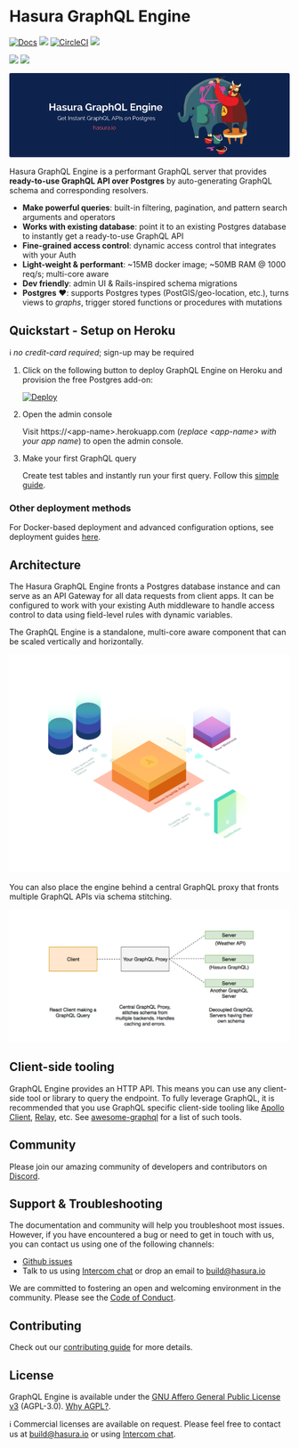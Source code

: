# Hasura GraphQL Engine

[![Docs](https://img.shields.io/badge/docs-v1.0-brightgreen.svg?style=flat)](https://docs.hasura.io)
<a href="https://github.com/hasura/graphql-engine/releases"><img src="https://img.shields.io/github/release/hasura/graphql-engine/all.svg?style=flat"/></a>
[![CircleCI](https://circleci.com/gh/hasura/graphql-engine.svg?style=shield)](https://circleci.com/gh/hasura/graphql-engine)
<a href="https://hub.docker.com/r/hasura/graphql-engine/"><img src="https://img.shields.io/docker/pulls/hasura/graphql-engine.svg?style=flat"/></a>


<a href="https://discord.gg/vBPpJkS"><img src="https://img.shields.io/discord/407792526867693568.svg?logo=discord&style=flat"></a>
<a href="https://twitter.com/intent/follow?screen_name=HasuraHQ"><img src="https://img.shields.io/twitter/follow/HasuraHQ.svg?style=flat&logo=twitter"></a>

![Hasura GraphQL Engine Banner](assets/banner.png)

Hasura GraphQL Engine is a performant GraphQL server that provides **ready-to-use GraphQL API over Postgres** by auto-generating GraphQL schema and corresponding resolvers. 

* **Make powerful queries**: built-in filtering, pagination, and pattern search arguments and operators
* **Works with existing database**: point it to an existing Postgres database to instantly get a ready-to-use GraphQL API
* **Fine-grained access control**: dynamic access control that integrates with your Auth
* **Light-weight & performant**: ~15MB docker image; ~50MB RAM @ 1000 req/s; multi-core aware
* **Dev friendly**: admin UI & Rails-inspired schema migrations
* **Postgres** ❤️: supports Postgres types (PostGIS/geo-location, etc.), turns views to *graphs*, trigger stored functions or procedures with mutations

## Quickstart - Setup on Heroku

:information_source: *no credit-card required*; sign-up may be required

1. Click on the following button to deploy GraphQL Engine on Heroku and provision the free Postgres add-on:

    [![Deploy](https://www.herokucdn.com/deploy/button.svg)](https://heroku.com/deploy?template=https://github.com/hasura/graphql-engine-heroku)

2. Open the admin console

   Visit https://\<app-name\>.herokuapp.com (*replace \<app-name\> with your app name*) to open the admin console.

3. Make your first GraphQL query

   Create test tables and instantly run your first query. Follow this [simple guide](https://docs.hasura.io/1.0/graphql/manual/getting-started/first-graphql-query.html).

### Other deployment methods

For Docker-based deployment and advanced configuration options, see deployment guides [here](https://docs.hasura.io/1.0/graphql/manual/getting-started/index.html).

## Architecture

The Hasura GraphQL Engine fronts a Postgres database instance and can serve as an API Gateway for all data requests from client apps. It can be configured to work with your existing Auth middleware to handle access control to data using field-level rules with dynamic variables.

The GraphQL Engine is a standalone, multi-core aware component that can be scaled vertically and horizontally.

![Hasura GraphQL Engine architecture](assets/arch.png)

You can also place the engine behind a central GraphQL proxy that fronts multiple GraphQL APIs via schema stitching.

![GraphQL Engine schema-stitched architecture](assets/arch-stitching.png)

## Client-side tooling

GraphQL Engine provides an HTTP API. This means you can use any client-side tool or library to query the endpoint. To fully leverage GraphQL, it is recommended that you use GraphQL specific client-side tooling like [Apollo Client](https://github.com/apollographql/apollo-client), [Relay](https://github.com/facebook/relay), etc. See [awesome-graphql](https://github.com/chentsulin/awesome-graphql) for a list of such tools.

## Community

Please join our amazing community of developers and contributors on [Discord](https://discord.gg/vBPpJkS).

## Support & Troubleshooting

The documentation and community will help you troubleshoot most issues. However, if you have encountered a bug or need to get in touch with us, you can contact us using one of the following channels:

* [Github issues](https://github.com/hasura/graphql-engine/issues)
* Talk to us using [Intercom chat](https://hasura.io) or drop an email to build@hasura.io

We are committed to fostering an open and welcoming environment in the community. Please see the [Code of Conduct](code-of-conduct.md).

## Contributing

Check out our [contributing guide](CONTRIBUTING.md) for more details.

## License

GraphQL Engine is available under the [GNU Affero General Public License v3](https://www.gnu.org/licenses/agpl-3.0.en.html) (AGPL-3.0). [Why AGPL?](https://gist.github.com/hasura-bot/9c36a0201a7563f7762b265a12b044d5).

:information_source: Commercial licenses are available on request. Please feel free to contact us at build@hasura.io or using [Intercom chat](https://hasura.io).